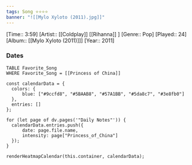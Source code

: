 ```yaml
---
tags: Song ⭐⭐⭐⭐ 
banner: "![[Mylo Xyloto (2011).jpg]]"
---
```

[Time:: 3:59]
[Artist:: [[Coldplay]] [[Rihanna]] ]
[Genre:: Pop]
[Played:: 24]
[Album:: [[Mylo Xyloto (2011)]]]
[Year:: 2011]
### Dates
````dataview
TABLE Favorite_Song
WHERE Favorite_Song = [[Princess of China]]
````
  ```dataviewjs
const calendarData = { 
	colors: { 
		blue: ["#9ccfd8", "#5BAAB8", "#57A1BB", "#5da8c7", "#3e8fb0"] 
	}, 
	entries: [] 
}; 

for (let page of dv.pages('"Daily Notes"')) { 
	calendarData.entries.push({ 
		date: page.file.name, 
		intensity: page["Princess_of_China"]
	}); 
} 

renderHeatmapCalendar(this.container, calendarData);
```
